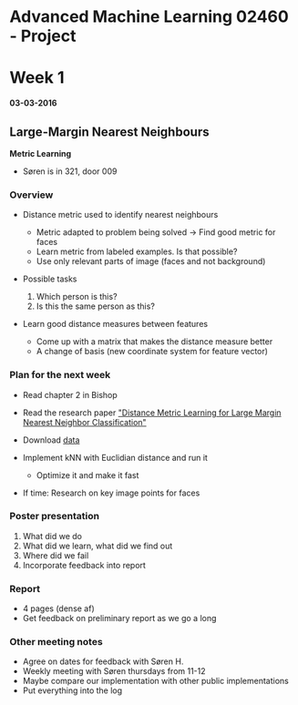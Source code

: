 # Advanced Machine Learning 02460 - Project
# Week 1 
**03-03-2016**

## Large-Margin Nearest Neighbours
**Metric Learning**

- Søren is in 321, door 009

### Overview 
- Distance metric used to identify nearest neighbours
    - Metric adapted to problem being solved -> Find good metric for faces
    - Learn metric from labeled examples. Is that possible?
    - Use only relevant parts of image (faces and not background)

- Possible tasks
    1. Which person is this?
    2. Is this the same person as this?

- Learn good distance measures between features
    - Come up with a matrix that makes the distance measure better
    - A change of basis (new coordinate system for feature vector)

### Plan for the next week
- Read chapter 2 in Bishop
- Read the research paper ["Distance Metric Learning for Large Margin Nearest Neighbor Classification"](http://jmlr.csail.mit.edu/papers/volume10/weinberger09a/weinberger09a.pdf)
- Download [data](https://lrs.icg.tugraz.at/research/kissme/)
- Implement kNN with Euclidian distance and run it
    - Optimize it and make it fast

- If time: Research on key image points for faces

### Poster presentation

1. What did we do
2. What did we learn, what did we find out
3. Where did we fail
4. Incorporate feedback into report

### Report
- 4 pages (dense af)
- Get feedback on preliminary report as we go a long


### Other meeting notes
- Agree on dates for feedback with Søren H.
- Weekly meeting with Søren thursdays from 11-12
- Maybe compare our implementation with other public implementations
- Put everything into the log
